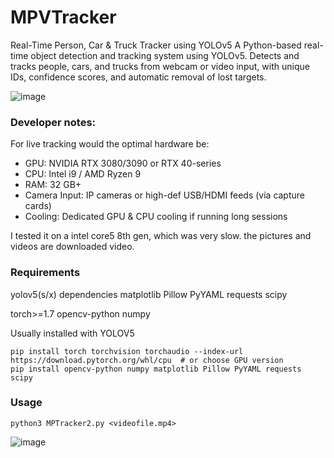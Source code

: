 # MPVTracker
Real-Time Person, Car &amp; Truck Tracker using YOLOv5 A Python-based real-time object detection and tracking system using YOLOv5. Detects and tracks people, cars, and trucks from webcam or video input, with unique IDs, confidence scores, and automatic removal of lost targets.

![image](https://github.com/user-attachments/assets/8c400bcc-3fb5-4db4-ac8f-2421bfe523b6)


### Developer notes:
For live tracking would the optimal hardware be:
- GPU: NVIDIA RTX 3080/3090 or RTX 40-series
- CPU: Intel i9 / AMD Ryzen 9
- RAM: 32 GB+
- Camera Input: IP cameras or high-def USB/HDMI feeds (via capture cards)
- Cooling: Dedicated GPU & CPU cooling if running long sessions

I tested it on a intel core5 8th gen, which was very slow. the pictures and videos are downloaded video.

### Requirements
yolov5(s/x) dependencies
matplotlib
Pillow
PyYAML
requests
scipy

torch>=1.7
opencv-python
numpy

Usually installed with YOLOV5 
```
pip install torch torchvision torchaudio --index-url https://download.pytorch.org/whl/cpu  # or choose GPU version
pip install opencv-python numpy matplotlib Pillow PyYAML requests scipy

```

### Usage
```
python3 MPTracker2.py <videofile.mp4>
```


![image](https://github.com/user-attachments/assets/1f561811-b894-42fc-a83e-403daa100016)




